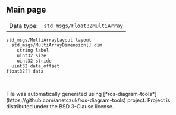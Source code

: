 <!--
File was automatically generated using 'ros-diagram-tools' project.
Project is distributed under the BSD 3-Clause license.
-->

## Main page

|     |     |
| --- | --- |
| Data type: | `std_msgs/Float32MultiArray` |

```
std_msgs/MultiArrayLayout layout
  std_msgs/MultiArrayDimension[] dim
    string label
    uint32 size
    uint32 stride
  uint32 data_offset
float32[] data


```


</br>
File was automatically generated using [*ros-diagram-tools*](https://github.com/anetczuk/ros-diagram-tools) project.
Project is distributed under the BSD 3-Clause license.
